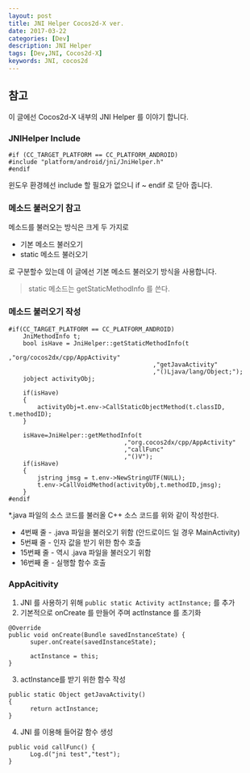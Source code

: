 ```yaml
---
layout: post
title: JNI Helper Cocos2d-X ver.
date: 2017-03-22
categories: [Dev]
description: JNI Helper
tags: [Dev,JNI, Cocos2d-X]
keywords: JNI, cocos2d
---
```



## 참고
이 글에선 Cocos2d-X 내부의 JNI Helper 를 이야기 합니다.

### JNIHelper Include
```
#if (CC_TARGET_PLATFORM == CC_PLATFORM_ANDROID)
#include "platform/android/jni/JniHelper.h"
#endif
```
윈도우 환경헤선 include 할 필요가 없으니 if ~ endif 로 닫아 줍니다.
  

### 메소드 불러오기 참고

메소드를 불러오는 방식은 크게 두 가지로
  - 기본 메소드 불러오기
  - static 메소드 불러오기
  
로 구분할수 있는데 이 글에선 기본 메소드 불러오기 방식을 사용합니다.
> static 메소드는 getStaticMethodInfo 를 쓴다.

### 메소드 불러오기 작성
```
#if(CC_TARGET_PLATFORM == CC_PLATFORM_ANDROID)
    JniMethodInfo t;
    bool isHave = JniHelper::getStaticMethodInfo(t
                                        ,"org/cocos2dx/cpp/AppActivity"
                                        ,"getJavaActivity"
                                        ,"()Ljava/lang/Object;");
    jobject activityObj;
  
    if(isHave)
    {
        activityObj=t.env->CallStaticObjectMethod(t.classID, t.methodID);
    }
  
    isHave=JniHelper::getMethodInfo(t
                                ,"org.cocos2dx/cpp/AppActivity"
                                ,"callFunc"
                                ,"()V");
    if(isHave)
    {
        jstring jmsg = t.env->NewStringUTF(NULL);
        t.env->CallVoidMethod(activityObj,t.methodID,jmsg);
    }
#endif
```

*.java 파일의 소스 코드를 불러올 C++ 소스 코드를 위와 같이 작성한다.
  - 4번째 줄 - .java 파일을 불러오기 위함 (안드로이드 일 경우 MainActivity)
  - 5번째 줄 - 인자 값을 받기 위한 함수 호출
  - 15번째 줄 - 역시 .java 파일을 불러오기 위함
  - 16번째 줄 - 실행할 함수 호출
  

### AppAcitivity 
1. JNI 를 사용하기 위해 ``` public static Activity actInstance; ``` 를 추가
2. 기본적으로 onCreate 를 만들어 주며 actInstance 를 초기화 
``` 
@Override
public void onCreate(Bundle savedInstanceState) {
      super.onCreate(savedInstanceState);
      
      actInstance = this;
}
``` 
3. actInstance를 받기 위한 함수 작성
```
public static Object getJavaActivity()
{
      return actInstance;
}
```
4. JNI 를 이용해 들어갈 함수 생성
```
public void callFunc() {
      Log.d("jni test","test");    
}
```
  

